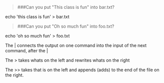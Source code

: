 >###Can you put "This class is fun" into bar.txt?

echo 'this class is fun' > bar.txt

>###Can you put "Oh so much fun" into foo.txt?

echo 'oh so much fun' > foo.txt

The | connects the output on one command into the input of the next command, after the |

The > takes whats on the left and rewrites whats on the right

The >> takes that is on the left and appends (adds) to the end of the file on the right.
